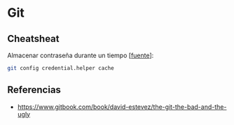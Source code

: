 # Git

## Cheatsheat

Almacenar contraseña durante un tiempo [[fuente](https://git-scm.com/docs/git-credential-cache)]:
```bash
git config credential.helper cache
```

## Referencias
- https://www.gitbook.com/book/david-estevez/the-git-the-bad-and-the-ugly

